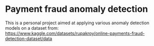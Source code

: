 # Payment fraud anomaly detection
This is a personal project aimed at applying various anomaly detection models on a dataset from:
https://www.kaggle.com/datasets/rupakroy/online-payments-fraud-detection-dataset/data

